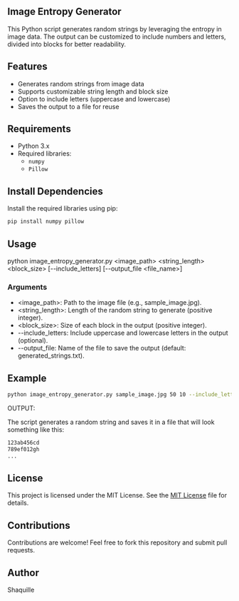 ## Image Entropy Generator
This Python script generates random strings by leveraging the entropy in image data. The output can be customized to include numbers and letters, divided into blocks for better readability.

## Features

- Generates random strings from image data
- Supports customizable string length and block size
- Option to include letters (uppercase and lowercase)
- Saves the output to a file for reuse

## Requirements

- Python 3.x
- Required libraries:
  - `numpy`
  - `Pillow`

## Install Dependencies
Install the required libraries using pip:
```bash
pip install numpy pillow
```

##  Usage
python image_entropy_generator.py <image_path> <string_length> <block_size> [--include_letters] [--output_file <file_name>]

### Arguments

-  <image_path>: Path to the image file (e.g., sample_image.jpg).
-  <string_length>: Length of the random string to generate (positive integer).
-  <block_size>: Size of each block in the output (positive integer).
-  --include_letters: Include uppercase and lowercase letters in the output (optional).
-  --output_file: Name of the file to save the output (default: generated_strings.txt).

## Example
```bash
python image_entropy_generator.py sample_image.jpg 50 10 --include_letters --output_file output.txt
```

OUTPUT:

The script generates a random string and saves it in a file that will look something like this:
```bash
123ab456cd
789ef012gh
...
```
## License
This project is licensed under the MIT License. See the [MIT License](License) file for details.

## Contributions
Contributions are welcome! Feel free to fork this repository and submit pull requests.

## Author
Shaquille
